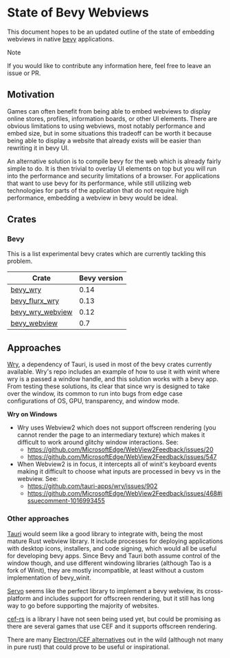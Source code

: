 # State of Bevy Webviews

This document hopes to be an updated outline of the state of embedding webviews in native [bevy](https://github.com/bevyengine/bevy) applications.

> [!NOTE]
> If you would like to contribute any information here, feel free to leave an issue or PR.

## Motivation

Games can often benefit from being able to embed webviews to display online stores, profiles, information boards, or other UI elements.
There are obvious limitations to using webviews, most notably performance and embed size, but in some situations this tradeoff can be worth it because being able to display a website that already exists will be easier than rewriting it in bevy UI.

An alternative solution is to compile bevy for the web which is already fairly simple to do.
It is then trivial to overlay UI elements on top but you will run into the performance and security limitations of a browser.
For applications that want to use bevy for its performance, while still utilizing web technologies for parts of the application that do not require high performance, embedding a webview in bevy would be ideal.

## Crates

### Bevy

This is a list experimental bevy crates which are currently tackling this problem.

| Crate | Bevy version |
| --- | --- |
| [bevy_wry](https://github.com/PawelBis/bevy_wry) | 0.14 |
| [bevy_flurx_wry](https://github.com/not-elm/bevy_flurx_wry) | 0.13 |
| [bevy_wry_webview](https://github.com/hytopiagg/bevy_wry_webview) | 0.12 |
| [bevy_webview](https://github.com/blaind/bevy_webview) | 0.7 |

## Approaches

[Wry](https://github.com/tauri-apps/wry), a dependency of Tauri, is used in most of the bevy crates currently available.
Wry's repo includes an example of how to use it with winit where wry is a passed a window handle, and this solution works with a bevy app.
From testing these solutions, its clear that since wry is designed to take over the window, its common to run into bugs from edge case configurations of OS, GPU, transparency, and window mode.

**Wry on Windows**

* Wry uses Webview2 which does not support offscreen rendering (you cannot render the page to an intermediary texture) which makes it difficult to work around glitchy window interactions. See:
  * https://github.com/MicrosoftEdge/WebView2Feedback/issues/20
  * https://github.com/MicrosoftEdge/WebView2Feedback/issues/547
* When Webview2 is in focus, it intercepts all of winit's keyboard events making it difficult to choose what inputs are processed in bevy vs in the webview. See:
  * https://github.com/tauri-apps/wry/issues/902
  * https://github.com/MicrosoftEdge/WebView2Feedback/issues/468#issuecomment-1016993455

### Other approaches

[Tauri](https://github.com/tauri-apps/tauri) would seem like a good library to integrate with, being the most mature Rust webview library.
It include processes for deploying applications with desktop icons, installers, and code signing, which would all be useful for developing bevy apps.
Since Bevy and Tauri both assume control of the window though, and use different windowing libraries (although Tao is a fork of Winit), they are mostly incompatible, at least without a custom implementation of bevy_winit.

[Servo](https://github.com/servo/servo) seems like the perfect library to implement a bevy webview, its cross-platform and includes support for offscreen rendering, but it still has long way to go before supporting the majority of websites. 

[cef-rs](https://github.com/wusyong/cef-rs) is a library I have not seen being used yet, but could be promising as there are several games that use CEF and it supports offscreen rendering.

There are many [Electron/CEF alternatives](https://github.com/sudhakar3697/awesome-electron-alternatives) out in the wild (although not many in pure rust) that could prove to be useful or inspirational.
